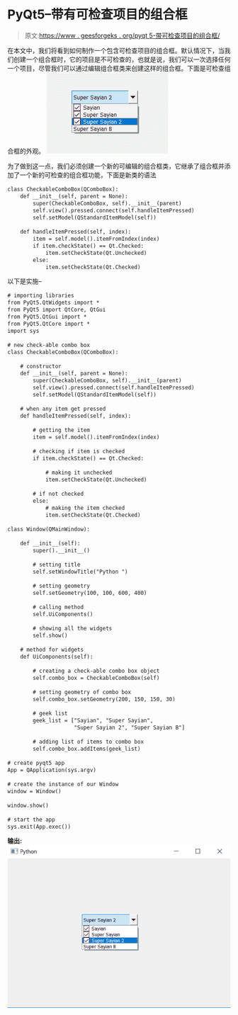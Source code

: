 # PyQt5–带有可检查项目的组合框

> 原文:[https://www . geesforgeks . org/pyqt 5-带可检查项目的组合框/](https://www.geeksforgeeks.org/pyqt5-combo-box-with-check-able-items/)

在本文中，我们将看到如何制作一个包含可检查项目的组合框。默认情况下，当我们创建一个组合框时，它的项目是不可检查的，也就是说，我们可以一次选择任何一个项目，尽管我们可以通过编辑组合框类来创建这样的组合框。下面是可检查组合框的外观。
![](img/2c79f2ef481fe69f4bcc20bb54ce0989.png)

为了做到这一点，我们必须创建一个新的可编辑的组合框类，它继承了组合框并添加了一个新的可检查的组合框功能，下面是新类的语法

```
class CheckableComboBox(QComboBox):
    def __init__(self, parent = None):
        super(CheckableComboBox, self).__init__(parent)
        self.view().pressed.connect(self.handleItemPressed)
        self.setModel(QStandardItemModel(self))

    def handleItemPressed(self, index):
        item = self.model().itemFromIndex(index)
        if item.checkState() == Qt.Checked:
            item.setCheckState(Qt.Unchecked)
        else:
            item.setCheckState(Qt.Checked)

```

以下是实施–

```
# importing libraries
from PyQt5.QtWidgets import * 
from PyQt5 import QtCore, QtGui
from PyQt5.QtGui import * 
from PyQt5.QtCore import * 
import sys

# new check-able combo box
class CheckableComboBox(QComboBox):

    # constructor
    def __init__(self, parent = None):
        super(CheckableComboBox, self).__init__(parent)
        self.view().pressed.connect(self.handleItemPressed)
        self.setModel(QStandardItemModel(self))

    # when any item get pressed
    def handleItemPressed(self, index):

        # getting the item
        item = self.model().itemFromIndex(index)

        # checking if item is checked
        if item.checkState() == Qt.Checked:

            # making it unchecked
            item.setCheckState(Qt.Unchecked)

        # if not checked
        else:
            # making the item checked
            item.setCheckState(Qt.Checked)

class Window(QMainWindow):

    def __init__(self):
        super().__init__()

        # setting title
        self.setWindowTitle("Python ")

        # setting geometry
        self.setGeometry(100, 100, 600, 400)

        # calling method
        self.UiComponents()

        # showing all the widgets
        self.show()

    # method for widgets
    def UiComponents(self):

        # creating a check-able combo box object
        self.combo_box = CheckableComboBox(self)

        # setting geometry of combo box
        self.combo_box.setGeometry(200, 150, 150, 30)

        # geek list
        geek_list = ["Sayian", "Super Sayian",
                     "Super Sayian 2", "Super Sayian B"]

        # adding list of items to combo box
        self.combo_box.addItems(geek_list)

# create pyqt5 app
App = QApplication(sys.argv)

# create the instance of our Window
window = Window()

window.show()

# start the app
sys.exit(App.exec())
```

**输出:**
![](img/a740ec0d505a92267e3659624c103aff.png)